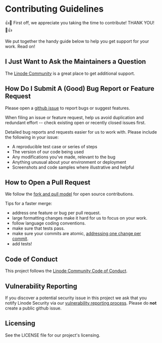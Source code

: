 # Contributing Guidelines

:+1::tada: First off, we appreciate you taking the time to contribute! THANK YOU! :tada::+1:

We put together the handy guide below to help you get support for your work. Read on!  

## I Just Want to Ask the Maintainers a Question

The [Linode Community](https://www.linode.com/community/questions/) is a great place to get additional support.

## How Do I Submit A (Good) Bug Report or Feature Request

Please open a [github issue](https://guides.github.com/features/issues/) to report bugs or suggest features.

When filing an issue or feature request, help us avoid duplication and redundant effort -- check existing open or recently closed issues first. 

Detailed bug reports and requests easier for us to work with. Please include the following in your issue:

* A reproducible test case or series of steps
* The version of our code being used
* Any modifications you've made, relevant to the bug
* Anything unusual about your environment or deployment
* Screenshots and code samples where illustrative and helpful

## How to Open a Pull Request

We follow the [fork and pull model](https://opensource.guide/how-to-contribute/#opening-a-pull-request) for open source contributions.

Tips for a faster merge:
 * address one feature or bug per pull request. 
 * large formatting changes make it hard for us to focus on your work.
 * follow language coding conventions.
 * make sure that tests pass.
 * make sure your commits are atomic, [addressing one change per commit](https://chris.beams.io/posts/git-commit/). 
 * add tests!

## Code of Conduct

This project follows the [Linode Community Code of Conduct](https://www.linode.com/community/questions/conduct). 

## Vulnerability Reporting

If you discover a potential security issue in this project we ask that you notify Linode Security via our [vulnerability reporting process](https://hackerone.com/linode). Please do **not** create a public github issue.

## Licensing

See the LICENSE file for our project's licensing.
